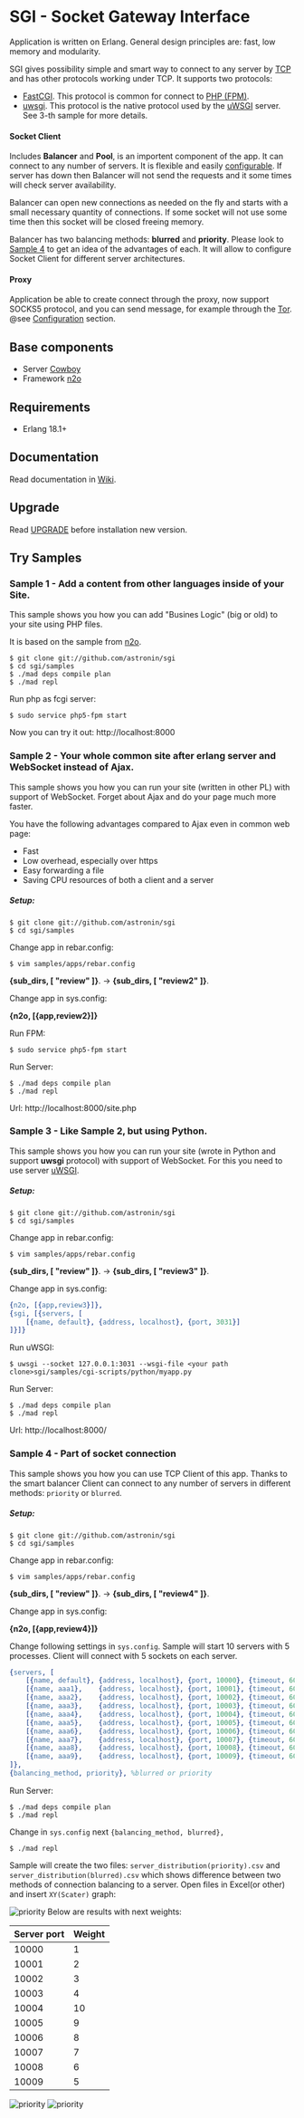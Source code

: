 # SGI - Socket Gateway Interface

Application is written on Erlang. General design principles are: fast, low memory and modularity.

SGI gives possibility simple and smart way to connect to any server by [TCP](https://en.wikipedia.org/wiki/Transmission_Control_Protocol)
and has other protocols working under TCP.
It supports two protocols:
- [FastCGI](https://en.wikipedia.org/wiki/FastCGI). 
    This protocol is common for connect to [PHP (FPM)](http://php.net/manual/en/install.fpm.php).
- [uwsgi](https://uwsgi-docs.readthedocs.io/en/latest/Protocol.html). 
    This protocol is the native protocol used by the [uWSGI](https://uwsgi-docs.readthedocs.io) server.
    See 3-th sample for more details.

#### Socket Client
Includes **Balancer** and **Pool**, is an importent component of the app. It can connect to any number of servers. It is flexible and easily [configurable](https://github.com/AstRonin/sgi/wiki/Configuration).
If server has down then Balancer will not send the requests and it some times will сheck server availability. 

Balancer can open new connections as needed on the fly and starts with a small necessary quantity of connections. If some socket will not use some time then this socket will be closed freeing memory.

Balancer has two balancing methods: **blurred** and **priority**. Please look to [Sample 4](https://github.com/AstRonin/sgi/blob/master/README.md#sample-4---part-of-socket-connection) to get an idea of the advantages of each. It will allow to configure Socket Client for different server architectures.

#### Proxy
Application be able to create connect through the proxy, now support SOCKS5 protocol, 
and you can send message, for example through the [Tor](https://torproject.org/). 
@see [Configuration](https://github.com/AstRonin/sgi/wiki/Configuration) section.

## Base components

- Server [Cowboy](https://ninenines.eu)
- Framework [n2o](http://synrc.com/apps/n2o/)

## Requirements
   
- Erlang 18.1+

## Documentation

Read documentation in [Wiki](https://github.com/AstRonin/sgi/wiki).

## Upgrade

Read [UPGRADE](https://github.com/AstRonin/sgi/blob/master/UPGRADE.md) before installation new version.

## Try Samples

### Sample 1 - Add a content from other languages inside of your Site.

This sample shows you how you can add "Busines Logic" (big or old) to your site using PHP files.

It is based on the sample from [n2o](https://github.com/synrc/n2o).

    $ git clone git://github.com/astronin/sgi
    $ cd sgi/samples
    $ ./mad deps compile plan
    $ ./mad repl

Run php as fcgi server:

    $ sudo service php5-fpm start

Now you can try it out: http://localhost:8000

### Sample 2 - Your whole common site after erlang server and WebSocket instead of Ajax.

This sample shows you how you can run your site (written in other PL) with support of WebSocket. Forget about Ajax and do your page much more faster.

You have the following advantages compared to Ajax even in common web page:
- Fast
- Low overhead, especially over https
- Easy forwarding a file
- Saving CPU resources of both a client and a server

##### Setup:

    $ git clone git://github.com/astronin/sgi
    $ cd sgi/samples
    
Change app in rebar.config:

    $ vim samples/apps/rebar.config
**{sub_dirs, [ "review" ]}**. -> **{sub_dirs, [ "review2" ]}**.

Change app in sys.config:

**{n2o, [{app,review2}]}**

Run FPM:

    $ sudo service php5-fpm start
    
Run Server:

    $ ./mad deps compile plan
    $ ./mad repl

Url:  http://localhost:8000/site.php

### Sample 3 - Like Sample 2, but using Python.

This sample shows you how you can run your site (wrote in Python and support **uwsgi** protocol) with support of WebSocket.
For this you need to use server [uWSGI](https://uwsgi-docs.readthedocs.io/en/latest/).

##### Setup:

    $ git clone git://github.com/astronin/sgi
    $ cd sgi/samples
    
Change app in rebar.config:

    $ vim samples/apps/rebar.config
**{sub_dirs, [ "review" ]}**. -> **{sub_dirs, [ "review3" ]}**.

Change app in sys.config:

```erlang
{n2o, [{app,review3}]},
{sgi, [{servers, [
    [{name, default}, {address, localhost}, {port, 3031}]
]}]}
```

Run uWSGI:

    $ uwsgi --socket 127.0.0.1:3031 --wsgi-file <your path clone>sgi/samples/cgi-scripts/python/myapp.py

Run Server:

    $ ./mad deps compile plan
    $ ./mad repl

Url:  http://localhost:8000/

### Sample 4 - Part of socket connection

This sample shows you how you can use TCP Client of this app.
Thanks to the smart balancer Client can connect to any number of servers in different methods: `priority` or `blurred`.

##### Setup:

    $ git clone git://github.com/astronin/sgi
    $ cd sgi/samples
    
Change app in rebar.config:

    $ vim samples/apps/rebar.config
**{sub_dirs, [ "review" ]}**. -> **{sub_dirs, [ "review4" ]}**.

Change app in sys.config:

**{n2o, [{app,review4}]}**

Change following settings in `sys.config`. 
Sample will start 10 servers with 5 processes.
Client will connect with 5 sockets on each server.

```erlang
{servers, [
    [{name, default}, {address, localhost}, {port, 10000}, {timeout, 60000}, {weight, 10}, {start_connections, 4}, {max_connections, 5}, {max_fails, 5}, {failed_timeout, 60}],
    [{name, aaa1},    {address, localhost}, {port, 10001}, {timeout, 60000}, {weight, 9},  {start_connections, 4}, {max_connections, 5}, {max_fails, 5}, {failed_timeout, 60}],
    [{name, aaa2},    {address, localhost}, {port, 10002}, {timeout, 60000}, {weight, 8},  {start_connections, 4}, {max_connections, 5}, {max_fails, 5}, {failed_timeout, 60}],
    [{name, aaa3},    {address, localhost}, {port, 10003}, {timeout, 60000}, {weight, 7},  {start_connections, 4}, {max_connections, 5}, {max_fails, 5}, {failed_timeout, 60}],
    [{name, aaa4},    {address, localhost}, {port, 10004}, {timeout, 60000}, {weight, 6},  {start_connections, 4}, {max_connections, 5}, {max_fails, 5}, {failed_timeout, 60}],
    [{name, aaa5},    {address, localhost}, {port, 10005}, {timeout, 60000}, {weight, 5},  {start_connections, 4}, {max_connections, 5}, {max_fails, 5}, {failed_timeout, 60}],
    [{name, aaa6},    {address, localhost}, {port, 10006}, {timeout, 60000}, {weight, 4},  {start_connections, 4}, {max_connections, 5}, {max_fails, 5}, {failed_timeout, 60}],
    [{name, aaa7},    {address, localhost}, {port, 10007}, {timeout, 60000}, {weight, 3},  {start_connections, 4}, {max_connections, 5}, {max_fails, 5}, {failed_timeout, 60}],
    [{name, aaa8},    {address, localhost}, {port, 10008}, {timeout, 60000}, {weight, 2},  {start_connections, 4}, {max_connections, 5}, {max_fails, 5}, {failed_timeout, 60}],
    [{name, aaa9},    {address, localhost}, {port, 10009}, {timeout, 60000}, {weight, 1},  {start_connections, 4}, {max_connections, 5}, {max_fails, 5}, {failed_timeout, 60}]
]},
{balancing_method, priority}, %blurred or priority
```
    
Run Server:

    $ ./mad deps compile plan
    $ ./mad repl

Change in `sys.config` next `{balancing_method, blurred},`

    $ ./mad repl

Sample will create the two files: `server_distribution(priority).csv` and `server_distribution(blurred).csv`
which shows difference between two methods of connection balancing to a server.
Open files in Excel(or other) and insert `XY(Scater)` graph:

![priority](priority1.png)
Below are results with next weights: 

Server port | Weight
--- | ---
10000 | 1
10001 | 2
10002 | 3
10003 | 4
10004 | 10
10005 | 9
10006 | 8
10007 | 7
10008 | 6
10009 | 5
![priority](priority2.png)
![priority](blurred1.png)
